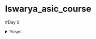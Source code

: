 # Iswarya_asic_course
#Day 0
<details>
<summary>
    Yosys
  </summary>
  I installed Yosys using the following commands:
```
    
$ git clone https://github.com/YosysHQ/yosys.git
$ cd yosys-master 
$ sudo apt install make (If make is not installed please install it) 
$ sudo apt-get install build-essential clang bison flex \
    libreadline-dev gawk tcl-dev libffi-dev git \
    graphviz xdot pkg-config python3 libboost-system-dev \
    libboost-python-dev libboost-filesystem-dev zlib1g-dev
$ make config-gcc
$ make 
$ sudo make install

```
Below is the screenshot showing successful installation:

file:///home/iswarya/Pictures/Screenshots/Screenshot%20from%202023-07-31%2010-15-12.png

Below is the screenshot showing successful launch:

file:///home/iswarya/Pictures/Screenshots/Screenshot%20from%202023-07-31%2010-21-57.png

</details>
